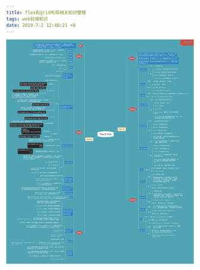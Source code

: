 ```yaml
---
title: flex和grid布局相关知识整理
tags: web前端知识
date: 2019-7-2 12:48:21 +8
---
```


![](../public//images/Flex_Grid.png)